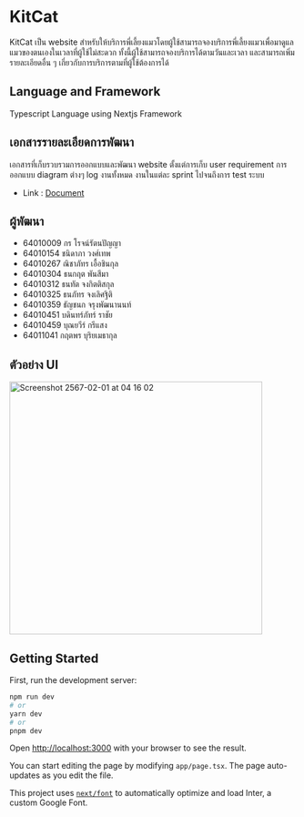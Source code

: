 # KitCat
KitCat เป็น website สำหรับให้บริการพี่เลี้ยงแมวโดยผู้ใช้สามารถจองบริการพี่เลี้ยงแมวเพื่อมาดูแล
แมวของตนเองในเวลาที่ผู้ใช้ไม่สะดวก ทั้งนี้ผู้ใช้สามารถจองบริการได้ตามวันและเวลา และสามารถเพิ่มรายละเอียดอื่น ๆ เกี่ยวกับการบริการตามที่ผู้ใช้ต้องการได้

## Language and Framework

Typescript Language using Nextjs Framework

## เอกสารรายละเอียดการพัฒนา
เอกสารที่เก็บรวบรวมการออกแบบและพัฒนา website ตั้งแต่การเก็บ user requirement การออกแบบ diagram ต่างๆ log งานทั้งหมด งานในแต่ละ sprint ไปจนถึงการ test ระบบ
- Link : [Document](https://drive.google.com/file/d/1r4Rq5XqLAJWognhyHx3X4WUvIthSAMc8/view?usp=sharing)

## ผู้พัฒนา
- 64010009	กร	โรจน์รัตนปัญญา
- 64010154	ชนิดาภา	วงศ์เทพ
- 64010267	ณิชาภัทร	เอื้อชินกุล
- 64010304	ธนกฤต		พันสีมา
- 64010312	ธนทัต		จงกิตติสกุล
- 64010325	ธนภัทร		จงเลิศฐิติ
- 64010359	ธัญชนก	จรุงพัฒนานนท์
- 64010451	บดินทร์ภัทร์	ราชัย
- 64010459	บุณยวีร์	กรีแสง
- 64011041	กฤตพร		บุริยเมธากุล

## ตัวอย่าง UI

<img width="444" alt="Screenshot 2567-02-01 at 04 16 02" src="https://github.com/thanatat64/kmitl-kitcat/assets/88770587/5defcec1-f077-4d39-a7c7-36de87fd2718">



## Getting Started

First, run the development server:

```bash
npm run dev
# or
yarn dev
# or
pnpm dev
```

Open [http://localhost:3000](http://localhost:3000) with your browser to see the result.

You can start editing the page by modifying `app/page.tsx`. The page auto-updates as you edit the file.

This project uses [`next/font`](https://nextjs.org/docs/basic-features/font-optimization) to automatically optimize and load Inter, a custom Google Font.

